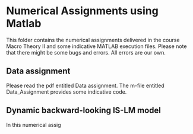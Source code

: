 # Numerical Assignments using Matlab
This folder contains the numerical assignments delivered in the course Macro Theory II and some indicative MATLAB execution files. Please note that there might be some bugs and errors. All errors are our own.


## Data assignment

Please read the pdf entitled Data assignment. The m-file entitled Data_Assignment provides some indicative code.

## Dynamic backward-looking IS-LM model

In this numerical assig
